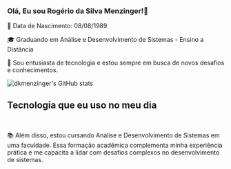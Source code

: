 ###  Olá, Eu sou Rogério da Silva Menzinger!👋
📅 Data de Nascimento: 08/08/1989

🎓 Graduando em Análise e Desenvolvimento de Sistemas - Ensino a Distância

🌟 Sou entusiasta de tecnologia e estou sempre em busca de novos desafios e conhecimentos.


![dkmenzinger's GitHub stats](https://github-readme-stats.vercel.app/api?username=dkmenzinger&show_icons=true&theme=tokyonight)



## Tecnologia que eu uso no meu dia

<div style="display: inline_block"><br/>

📚 Além disso, estou cursando Análise e Desenvolvimento de Sistemas em uma faculdade. Essa formação acadêmica complementa minha experiência prática e me capacita a lidar com desafios complexos no desenvolvimento de sistemas.
